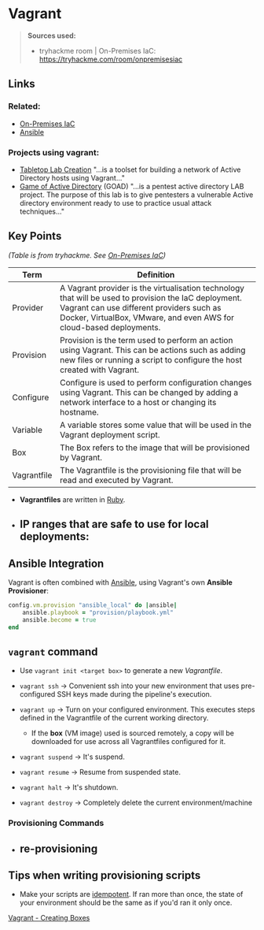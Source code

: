 # Vagrant
> **Sources used:**
> - tryhackme room | On-Premises IaC: https://tryhackme.com/room/onpremisesiac

## Links

### Related:
- [On-Premises IaC](../security%20writeups/tryhackme/rooms/On-Premises%20IaC.md)
- [Ansible](Ansible.md)

### Projects using vagrant:
- [Tabletop Lab Creation](https://github.com/MWR-CyberSec/tabletop-lab-creation) "...is a toolset for building a network of Active Directory hosts using Vagrant..."
- [Game of Active Directory](https://orange-cyberdefense.github.io/GOAD/) (GOAD) "...is a pentest active directory LAB project. The purpose of this lab is to give pentesters a vulnerable Active directory environment ready to use to practice usual attack techniques..."

## Key Points
*(Table is from tryhackme. See [On-Premises IaC](../security%20writeups/tryhackme/rooms/On-Premises%20IaC.md))*

| Term        | Definition                                                                                                                                                                                                               |
| ----------- | ------------------------------------------------------------------------------------------------------------------------------------------------------------------------------------------------------------------------ |
| Provider    | A Vagrant provider is the virtualisation technology that will be used to provision the IaC deployment. Vagrant can use different providers such as Docker, VirtualBox, VMware, and even AWS for cloud-based deployments. |
| Provision   | Provision is the term used to perform an action using Vagrant. This can be actions such as adding new files or running a script to configure the host created with Vagrant.                                              |
| Configure   | Configure is used to perform configuration changes using Vagrant. This can be changed by adding a network interface to a host or changing its hostname.                                                                  |
| Variable    | A variable stores some value that will be used in the Vagrant deployment script.                                                                                                                                         |
| Box         | The Box refers to the image that will be provisioned by Vagrant.                                                                                                                                                         |
| Vagrantfile | The Vagrantfile is the provisioning file that will be read and executed by Vagrant.                                                                                                                                      |

- **Vagrantfiles** are written in [Ruby](Ruby.md).
- IP ranges that are safe to use for local deployments:
	- 

## Ansible Integration
Vagrant is often combined with [Ansible](Ansible.md), using Vagrant's own **Ansible Provisioner**:

```ruby
config.vm.provision "ansible_local" do |ansible|
    ansible.playbook = "provision/playbook.yml"
    ansible.become = true
end
```



## `vagrant` command

- Use `vagrant init <target box>` to generate a new *Vagrantfile*.


- `vagrant ssh` → Convenient ssh into your new environment that uses pre-configured SSH keys made during the pipeline's execution.

- `vagrant up` → Turn on your configured environment. This executes steps defined in the Vagrantfile of the current working directory.
	- If the **box** (VM image) used is sourced remotely, a copy will be downloaded for use across all Vagrantfiles configured for it.
- `vagrant suspend` → It's suspend.
- `vagrant resume` → Resume from suspended state.
- `vagrant halt` → It's shutdown.
- `vagrant destroy` → Completely delete the current environment/machine

### Provisioning Commands
- re-provisioning
	- 

## Tips when writing provisioning scripts
- Make your scripts are [idempotent](../terminology/idempotent.md). If ran more than once, the state of your environment should be the same as if you'd ran it only once.

[Vagrant - Creating Boxes](Vagrant%20-%20Creating%20Boxes.md)
